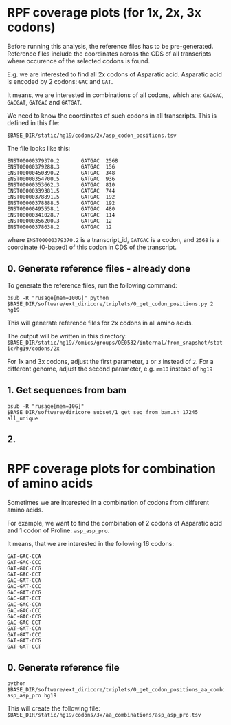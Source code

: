 # RPF coverage plots (for 1x, 2x, 3x codons)

Before running this analysis, the reference files has to be pre-generated. Reference files include the coordinates across the CDS of all transcripts where occurence of the selected codons is found.

E.g. we are interested to find all 2x codons of Asparatic acid. Asparatic acid is encoded by 2 codons: `GAC` and `GAT`. 

It means, we are interested in combinations of all codons, which are: `GACGAC`, `GACGAT`, `GATGAC` and `GATGAT`.

We need to know the coordinates of such codons in all transcripts. This is defined in this file:

```
$BASE_DIR/static/hg19/codons/2x/asp_codon_positions.tsv
```

The file looks like this:

```
ENST00000379370.2       GATGAC  2568
ENST00000379288.3       GATGAC  156
ENST00000450390.2       GATGAC  348
ENST00000354700.5       GATGAC  936
ENST00000353662.3       GATGAC  810
ENST00000339381.5       GATGAC  744
ENST00000378891.5       GATGAC  192
ENST00000378888.5       GATGAC  192
ENST00000495558.1       GATGAC  480
ENST00000341028.7       GATGAC  114
ENST00000356200.3       GATGAC  12
ENST00000378638.2       GATGAC  12
```

where `ENST00000379370.2` is a transcript_id, `GATGAC` is a codon, and `2568` is a coordinate (0-based) of this codon in CDS of the transcript. 

## 0. Generate reference files - already done

To generate the reference files, run the following command:

```
bsub -R "rusage[mem=100G]" python $BASE_DIR/software/ext_diricore/triplets/0_get_codon_positions.py 2 hg19
```

This will generate reference files for 2x codons in all amino acids.

The output will be written in this directory: `$BASE_DIR/static/hg19//omics/groups/OE0532/internal/from_snapshot/static/hg19/codons/2x`

For 1x and 3x codons, adjust the first parameter, `1` or `3` instead of `2`. For a different genome, adjust the second parameter, e.g. `mm10` instead of `hg19`

## 1. Get sequences from bam

```
bsub -R "rusage[mem=10G]" $BASE_DIR/software/diricore_subset/1_get_seq_from_bam.sh 17245 all_unique
```

## 2. 


# RPF coverage plots for combination of amino acids

Sometimes we are interested in a combination of codons from different amino acids.

For example, we want to find the combination of 2 codons of Asparatic acid and 1 codon of Proline: `asp_asp_pro`.

It means, that we are interested in the following 16 codons: 

```
GAT-GAC-CCA
GAT-GAC-CCC
GAT-GAC-CCG
GAT-GAC-CCT
GAC-GAT-CCA
GAC-GAT-CCC
GAC-GAT-CCG
GAC-GAT-CCT
GAC-GAC-CCA
GAC-GAC-CCC
GAC-GAC-CCG
GAC-GAC-CCT
GAT-GAT-CCA
GAT-GAT-CCC
GAT-GAT-CCG
GAT-GAT-CCT
```

## 0. Generate reference file

```
python $BASE_DIR/software/ext_diricore/triplets/0_get_codon_positions_aa_combination.py asp_asp_pro hg19
```

This will create the following file: `$BASE_DIR/static/hg19/codons/3x/aa_combinations/asp_asp_pro.tsv`

